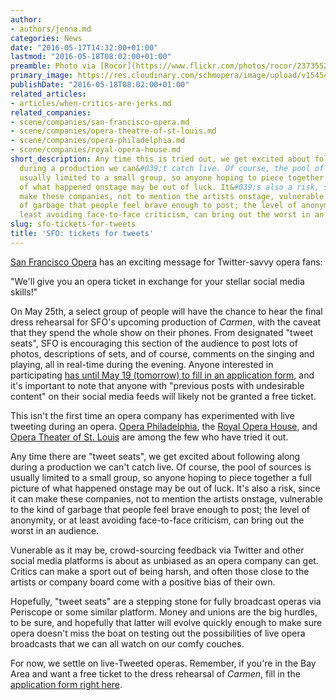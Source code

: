 ```yaml
---
author:
- authors/jenna.md
categories: News
date: "2016-05-17T14:32:00+01:00"
lastmod: "2016-05-18T08:02:00+01:00"
preamble: Photo via [Rocor](https://www.flickr.com/photos/rocor/23735524485) on [Flickr](https://creativecommons.org/licenses/by-nc/2.0/).
primary_image: https://res.cloudinary.com/schmopera/image/upload/v1545409169/media/webhook-uploads/1463494840246/2016-05-18---SFO-Chandelier.jpg.jpg
publishDate: "2016-05-18T08:02:00+01:00"
related_articles:
- articles/when-critics-are-jerks.md
related_companies:
- scene/companies/san-francisco-opera.md
- scene/companies/opera-theatre-of-st-louis.md
- scene/companies/opera-philadelphia.md
- scene/companies/royal-opera-house.md
short_description: Any time this is tried out, we get excited about following along
  during a production we can&#039;t catch live. Of course, the pool of sources is
  usually limited to a small group, so anyone hoping to piece together a full picture
  of what happened onstage may be out of luck. It&#039;s also a risk, since it can
  make these companies, not to mention the artists onstage, vulnerable to the kind
  of garbage that people feel brave enough to post; the level of anonymity, or at
  least avoiding face-to-face criticism, can bring out the worst in an audience.
slug: sfo-tickets-for-tweets
title: 'SFO: tickets for tweets'
---
```


[San Francisco Opera](/scene/companies/san-francisco-opera/) has an exciting message for Twitter-savvy opera fans:

"We'll give you an opera ticket in exchange for your stellar social media skills!"

On May 25th, a select group of people will have the chance to hear the final dress rehearsal for SFO's upcoming production of *Carmen*, with the caveat that they spend the whole show on their phones. From designated "tweet seats", SFO is encouraging this section of the audience to post lots of photos, descriptions of sets, and of course, comments on the singing and playing, all in real-time during the evening. Anyone interested in participating [has until May 19 (tomorrow) to fill in an application form](https://docs.google.com/forms/d/1gJ1HAUjn97ok373Mqm-ZFLhxvB1G21VL4h_WqGcuy6Q/viewform), and it's important to note that anyone with "previous posts with undesirable content" on their social media feeds will likely not be granted a free ticket.

This isn't the first time an opera company has experimented with live tweeting during an opera. [Opera Philadelphia](/scene/companies/opera-philadelphia/), the [Royal Opera House](/scene/companies/royal-opera-house/), and [Opera Theater of St. Louis](/scene/companies/opera-theater-of-st-louis/) are among the few who have tried it out.

Any time there are "tweet seats", we get excited about following along during a production we can't catch live. Of course, the pool of sources is usually limited to a small group, so anyone hoping to piece together a full picture of what happened onstage may be out of luck. It's also a risk, since it can make these companies, not to mention the artists onstage, vulnerable to the kind of garbage that people feel brave enough to post; the level of anonymity, or at least avoiding face-to-face criticism, can bring out the worst in an audience.

Vunerable as it may be, crowd-sourcing feedback via Twitter and other social media platforms is about as unbiased as an opera company can get. Critics can make a sport out of being harsh, and often those close to the artists or company board come with a positive bias of their own.

Hopefully, "tweet seats" are a stepping stone for fully broadcast operas via Periscope or some similar platform. Money and unions are the big hurdles, to be sure, and hopefully that latter will evolve quickly enough to make sure opera doesn't miss the boat on testing out the possibilities of live opera broadcasts that we can all watch on our comfy couches.

For now, we settle on live-Tweeted operas. Remember, if you're in the Bay Area and want a free ticket to the dress rehearsal of *Carmen*, fill in the [application form right here](https://docs.google.com/forms/d/1gJ1HAUjn97ok373Mqm-ZFLhxvB1G21VL4h_WqGcuy6Q/viewform).
